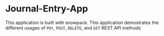 # Journal-Entry-App
This application is built with snowpack.
This application demostrates the different usages of `PUt`, `POST`, `DELETE`, and `GET` REST API methods
